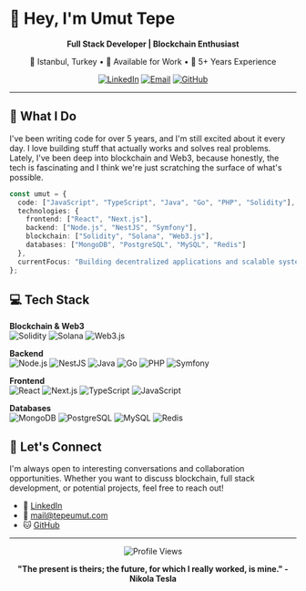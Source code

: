 # 👋 Hey, I'm Umut Tepe

<div align="center">
  
  **Full Stack Developer | Blockchain Enthusiast**
  
  📍 Istanbul, Turkey • 💼 Available for Work • 🚀 5+ Years Experience
  
  [![LinkedIn](https://img.shields.io/badge/LinkedIn-Connect-%230077B5?style=flat&logo=linkedin)](https://linkedin.com/in/tepeumut)
  [![Email](https://img.shields.io/badge/Email-Contact-D14836?style=flat&logo=gmail&logoColor=white)](mailto:mail@tepeumut.com)
  [![GitHub](https://img.shields.io/badge/GitHub-Follow-%23121011?style=flat&logo=github)](https://github.com/tepeumut)
  
</div>

---

## 🎯 What I Do

I've been writing code for over 5 years, and I'm still excited about it every day. I love building stuff that actually works and solves real problems. Lately, I've been deep into blockchain and Web3, because honestly, the tech is fascinating and I think we're just scratching the surface of what's possible.

```typescript
const umut = {
  code: ["JavaScript", "TypeScript", "Java", "Go", "PHP", "Solidity"],
  technologies: {
    frontend: ["React", "Next.js"],
    backend: ["Node.js", "NestJS", "Symfony"],
    blockchain: ["Solidity", "Solana", "Web3.js"],
    databases: ["MongoDB", "PostgreSQL", "MySQL", "Redis"]
  },
  currentFocus: "Building decentralized applications and scalable systems"
};
```

## 💻 Tech Stack

**Blockchain & Web3**  
![Solidity](https://img.shields.io/badge/Solidity-363636?style=flat&logo=solidity&logoColor=white)
![Solana](https://img.shields.io/badge/Solana-9945FF?style=flat&logo=solana&logoColor=white)
![Web3.js](https://img.shields.io/badge/Web3.js-F16822?style=flat&logo=web3.js&logoColor=white)

**Backend**  
![Node.js](https://img.shields.io/badge/Node.js-339933?style=flat&logo=nodedotjs&logoColor=white)
![NestJS](https://img.shields.io/badge/NestJS-E0234E?style=flat&logo=nestjs&logoColor=white)
![Java](https://img.shields.io/badge/Java-ED8B00?style=flat&logo=openjdk&logoColor=white)
![Go](https://img.shields.io/badge/Go-00ADD8?style=flat&logo=go&logoColor=white)
![PHP](https://img.shields.io/badge/PHP-777BB4?style=flat&logo=php&logoColor=white)
![Symfony](https://img.shields.io/badge/Symfony-000000?style=flat&logo=symfony&logoColor=white)

**Frontend**  
![React](https://img.shields.io/badge/React-20232a?style=flat&logo=react&logoColor=61DAFB)
![Next.js](https://img.shields.io/badge/Next.js-000000?style=flat&logo=nextdotjs&logoColor=white)
![TypeScript](https://img.shields.io/badge/TypeScript-007ACC?style=flat&logo=typescript&logoColor=white)
![JavaScript](https://img.shields.io/badge/JavaScript-F7DF1E?style=flat&logo=javascript&logoColor=black)

**Databases**  
![MongoDB](https://img.shields.io/badge/MongoDB-4ea94b?style=flat&logo=mongodb&logoColor=white)
![PostgreSQL](https://img.shields.io/badge/PostgreSQL-316192?style=flat&logo=postgresql&logoColor=white)
![MySQL](https://img.shields.io/badge/MySQL-4479A1?style=flat&logo=mysql&logoColor=white)
![Redis](https://img.shields.io/badge/Redis-DD0031?style=flat&logo=redis&logoColor=white)

## 🤝 Let's Connect

I'm always open to interesting conversations and collaboration opportunities. Whether you want to discuss blockchain, full stack development, or potential projects, feel free to reach out!

- 💼 [LinkedIn](https://linkedin.com/in/tepeumut)
- 📧 [mail@tepeumut.com](mailto:mail@tepeumut.com)
- 🐱 [GitHub](https://github.com/tepeumut)

---

<div align="center">
  <img src="https://komarev.com/ghpvc/?username=tepeumut&style=flat&color=6366F1" alt="Profile Views" />
  
  **"The present is theirs; the future, for which I really worked, is mine." - Nikola Tesla**
</div>
